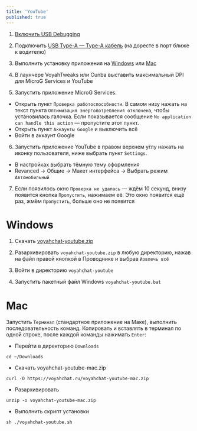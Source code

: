 ```yaml
---
title: 'YouTube'
published: true
---
```


1. [Включить USB Debugging](usb-debugging.md)

2. Подключить [USB Type-A — Type-A кабель](cable.md) (на доресте в порт ближе к водителю)

3. Выполнить установку приложения на [Windows](#windows) или [Mac](#mac)

4. В лаунчере VoyahTweaks или Cunba выставить максимальный DPI для MicroG Services и YouTube

5. Запустить приложение MicroG Services.
  - Открыть пункт `Проверка работоспособности`. В самом низу нажать на текст пункта `Оптимизация энергопотребления отключена`, чтобы установилась галочка. Если показывается сообщение `No application can handle this action` — пропустите этот пункт.
  - Открыть пункт `Аккаунты Google` и выключить всё
  - Войти в аккаунт Google

6. Запустить приложение YouTubе в правом верхнем углу нажать на иконку пользователя, ниже выбрать пункт `Settings`.
  - В настройках выбрать тёмную тему оформления
  - Revanced -> Общие -> Макет интерфейса -> Выбрать режим `Автомобильный`

7. Если появилось окно `Проверка не удалась` — ждём 10 секунд, внизу появится кнопка `Пропустить`, нажимаем её. Это окно появится ещё раз, жмём `Пропустить`, больше оно не появится

# Windows

1. Скачать [voyahchat-youtube.zip](https://voyahchat.ru/voyahchat-youtube.zip)

2. Разархивировать `voyahchat-youtube.zip` в любую директорию, нажав на файл правой кнопкой в Проводнике и выбрав `Извлечь всё`

3. Войти в директорию `voyahchat-youtube`

4. Запустить пакетный файл Windows `voyahchat-youtube.bat`

# Mac

Запустить `Терминал` (стандартное приложение на Маке), выполнить последовательность команд. Копировать и вставлять в терминал по одной строке, после каждой команды нажимать `Enter`:
  * Перейти в директорию `Downloads`
```
cd ~/Downloads
```
  * Скачать voyahchat-youtube-mac.zip
```
curl -O https://voyahchat.ru/voyahchat-youtube-mac.zip
 ```
  * Разархивировать
```
unzip -o voyahchat-youtube-mac.zip
```
  * Выполнить скрипт установки
```
sh ./voyahchat-youtube.sh
```

